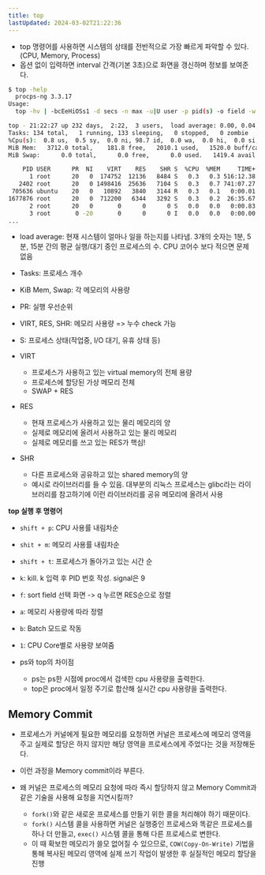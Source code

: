 ```yaml
---
title: top
lastUpdated: 2024-03-02T21:22:36
---
```


- top 명령어를 사용하면 시스템의 상태를 전반적으로 가장 빠르게 파악할 수 있다. (CPU, Memory, Process)
- 옵션 없이 입력하면 interval 간격(기본 3초)으로 화면을 갱신하며 정보를 보여준다.

```bash
$ top -help
  procps-ng 3.3.17
Usage:
  top -hv | -bcEeHiOSs1 -d secs -n max -u|U user -p pid(s) -o field -w [cols]
```

```bash
top - 21:22:27 up 232 days,  2:22,  3 users,  load average: 0.00, 0.04, 0.05
Tasks: 134 total,   1 running, 133 sleeping,   0 stopped,   0 zombie
%Cpu(s):  0.8 us,  0.5 sy,  0.0 ni, 98.7 id,  0.0 wa,  0.0 hi,  0.0 si,  0.0 st
MiB Mem:   3712.0 total,    181.8 free,   2010.1 used,   1520.0 buff/cache
MiB Swap:      0.0 total,      0.0 free,      0.0 used.   1419.4 avail Mem 

    PID USER      PR  NI    VIRT    RES    SHR S  %CPU  %MEM     TIME+ COMMAND                                                 
      1 root      20   0  174752  12136   8484 S   0.3   0.3 516:12.38 systemd                                                 
   2402 root      20   0 1498416  25636   7104 S   0.3   0.7 741:07.27 containerd                                              
 705636 ubuntu    20   0   10892   3840   3144 R   0.3   0.1   0:00.01 top                                                     
1677876 root      20   0  712200   6344   3292 S   0.3   0.2  26:35.67 containerd-shim                                         
      2 root      20   0       0      0      0 S   0.0   0.0   0:00.83 kthreadd                                                
      3 root       0 -20       0      0      0 I   0.0   0.0   0:00.00 rcu_gp                                                  
...        
```

- load average: 현재 시스템이 얼마나 일을 하는지를 나타냄. 3개의 숫자는 1분, 5분, 15분 간의 평균 실행/대기 중인 프로세스의 수. CPU 코어수 보다 적으면 문제 없음
- Tasks: 프로세스 개수
- KiB Mem, Swap: 각 메모리의 사용량
- PR: 실행 우선순위
- VIRT, RES, SHR: 메모리 사용량 => 누수 check 가능
- S: 프로세스 상태(작업중, I/O 대기, 유휴 상태 등)

- VIRT
    - 프로세스가 사용하고 있는 virtual memory의 전체 용량
    - 프로세스에 할당된 가상 메모리 전체
    - SWAP + RES
- RES
    - 현재 프로세스가 사용하고 있는 물리 메모리의 양
    - 실제로 메모리에 올려서 사용하고 있는 물리 메모리
    - 실제로 메모리를 쓰고 있는 RES가 핵심!
- SHR
    - 다른 프로세스와 공유하고 있는 shared memory의 양
    - 예시로 라이브러리를 들 수 있음. 대부분의 리눅스 프로세스는 glibc라는 라이브러리를 참고하기에 이런 라이브러리를 공유 메모리에 올려서 사용

**top 실행 후 명령어**

- `shift + p`: CPU 사용률 내림차순
- `shit + m`: 메모리 사용률 내림차순
- `shift + t`: 프로세스가 돌아가고 있는 시간 순
- `k`: kill. k 입력 후 PID 번호 작성. signal은 9
- `f`: sort field 선택 화면 -> q 누르면 RES순으로 정렬
- `a`: 메모리 사용량에 따라 정렬
- `b`: Batch 모드로 작동
- `1`: CPU Core별로 사용량 보여줌
  
- ps와 top의 차이점
    - ps는 ps한 시점에 proc에서 검색한 cpu 사용량을 출력한다.
    - top은 proc에서 일정 주기로 합산해 실시간 cpu 사용량을 출력한다. 

## Memory Commit

- 프로세스가 커널에게 필요한 메모리를 요청하면 커널은 프로세스에 메모리 영역을 주고 실제로 할당은 하지 않지만 해당 영역을 프로세스에게 주었다는 것을 저장해둔다.
- 이런 과정을 Memory commit이라 부른다.

- 왜 커널은 프로세스의 메모리 요청에 따라 즉시 할당하지 않고 Memory Commit과 같은 기술을 사용해 요청을 지연시킬까?
    - `fork()`와 같은 새로운 프로세스를 만들기 위한 콜을 처리해야 하기 때문이다.
    - `fork()` 시스템 콜을 사용하면 커널은 실행중인 프로세스와 똑같은 프로세스를 하나 더 만들고, `exec()` 시스템 콜을 통해 다른 프로세스로 변한다.
    - 이 때 확보한 메모리가 쓸모 없어질 수 있으므로, `COW(Copy-On-Write)` 기법을 통해 복사된 메모리 영역에 실제 쓰기 작업이 발생한 후 실질적인 메모리 할당을 진행